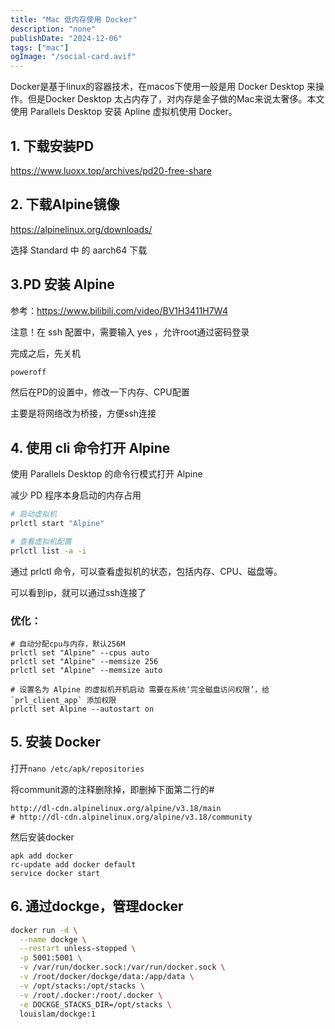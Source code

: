```yaml
---
title: "Mac 低内存使用 Docker"
description: "none"
publishDate: "2024-12-06"
tags: ["mac"]
ogImage: "/social-card.avif"
---
```


Docker是基于linux的容器技术，在macos下使用一般是用 Docker Desktop 来操作。但是Docker Desktop 太占内存了，对内存是金子做的Mac来说太奢侈。本文使用 Parallels Desktop 安装 Apline 虚拟机使用 Docker。
<!-- more --> 

## 1. 下载安装PD

https://www.luoxx.top/archives/pd20-free-share

## 2. 下载Alpine镜像

https://alpinelinux.org/downloads/

选择 Standard 中 的 aarch64 下载

## 3.PD 安装 Alpine

参考：https://www.bilibili.com/video/BV1H3411H7W4

注意！在 ssh 配置中，需要输入 yes ，允许root通过密码登录

完成之后，先关机

```bash
poweroff
```

然后在PD的设置中，修改一下内存、CPU配置

主要是将网络改为桥接，方便ssh连接

## 4. 使用 cli 命令打开 Alpine

使用 Parallels Desktop 的命令行模式打开 Alpine

减少 PD 程序本身启动的内存占用

```bash
# 启动虚拟机
prlctl start "Alpine"

# 查看虚拟机配置
prlctl list -a -i   
```
通过 prlctl 命令，可以查看虚拟机的状态，包括内存、CPU、磁盘等。

可以看到ip，就可以通过ssh连接了

### 优化：

```
# 自动分配cpu与内存，默认256M
prlctl set "Alpine" --cpus auto  
prlctl set "Alpine" --memsize 256
prlctl set "Alpine" --memsize auto

# 设置名为 Alpine 的虚拟机开机启动 需要在系统‘完全磁盘访问权限’，给 `prl_client_app` 添加权限
prlctl set Alpine --autostart on
```

## 5. 安装 Docker

打开`nano /etc/apk/repositories`
 
将communit源的注释删除掉，即删掉下面第二行的#
```
http://dl-cdn.alpinelinux.org/alpine/v3.18/main
# http://dl-cdn.alpinelinux.org/alpine/v3.18/community
```

然后安装docker
```
apk add docker
rc-update add docker default
service docker start
```
## 6. 通过dockge，管理docker

```sh
docker run -d \
  --name dockge \
  --restart unless-stopped \
  -p 5001:5001 \
  -v /var/run/docker.sock:/var/run/docker.sock \
  -v /root/docker/dockge/data:/app/data \
  -v /opt/stacks:/opt/stacks \
  -v /root/.docker:/root/.docker \
  -e DOCKGE_STACKS_DIR=/opt/stacks \
  louislam/dockge:1
``` 